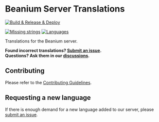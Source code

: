 # Beanium Server Translations

[![Build & Release & Deploy](https://github.com/BeaniumMC/translations/actions/workflows/ci.yml/badge.svg)](https://beaniummc.github.io/translations/)  

[![Missing strings](https://img.shields.io/endpoint?url=https%3A%2F%2Fbeaniummc.github.io%2Ftranslations%2Fbadges%2Fmissing_strings.json&style=for-the-badge&cacheSeconds=60)](https://beaniummc.github.io/translations/)
[![Languages](https://img.shields.io/endpoint?url=https%3A%2F%2Fbeaniummc.github.io%2Ftranslations%2Fbadges%2Flanguages.json&style=for-the-badge&cacheSeconds=60)](https://beaniummc.github.io/translations/)

Translations for the Beanium server.  

**Found incorrect translations? [Submit an issue](https://github.com/BeaniumMC/translations/issues/new?template=translation-error.yml).**  
**Questions? Ask them in our [discussions](https://github.com/orgs/BeaniumMC/discussions/categories/translations).**  

## Contributing

Please refer to the [Contributing Guidelines](./CONTRIBUTING.md).  

## Requesting a new language

If there is enough demand for a new language added to our server, please [submit an issue](https://github.com/BeaniumMC/translations/issues/new?template=language-request.yml).  
